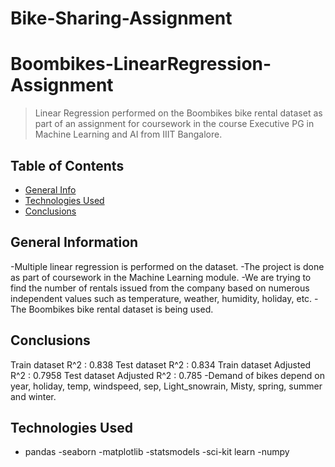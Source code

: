 # Bike-Sharing-Assignment
# Boombikes-LinearRegression-Assignment
> Linear Regression performed on the Boombikes bike rental dataset as part of an assignment for coursework in the course Executive PG in Machine Learning and AI from IIIT Bangalore.


## Table of Contents
* [General Info](#general-information)
* [Technologies Used](#technologies-used)
* [Conclusions](#conclusions)




## General Information
-Multiple linear regression is performed on the dataset.
-The project is done as part of coursework in the Machine Learning module.
-We are trying to find the number of rentals issued from the company based on numerous independent values such as temperature, weather, humidity, holiday, etc.
-The Boombikes bike rental dataset is being used.

## Conclusions
Train dataset R^2 : 0.838
Test dataset R^2 : 0.834
Train dataset Adjusted R^2 : 0.7958
Test dataset Adjusted R^2 : 0.785 
-Demand of bikes depend on year, holiday, temp, windspeed, sep, Light_snowrain, Misty, spring, summer and winter.




## Technologies Used
- pandas
-seaborn
-matplotlib
-statsmodels
-sci-kit learn
-numpy
